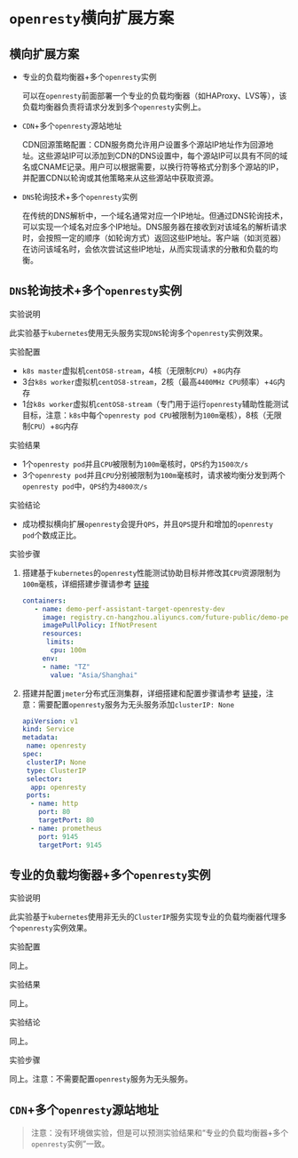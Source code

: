 # `openresty`横向扩展方案

## 横向扩展方案

- 专业的负载均衡器+多个`openresty`实例

  可以在`openresty`前面部署一个专业的负载均衡器（如HAProxy、LVS等），该负载均衡器负责将请求分发到多个`openresty`实例上。

- `CDN`+多个`openresty`源站地址

  CDN回源策略配置：CDN服务商允许用户设置多个源站IP地址作为回源地址。这些源站IP可以添加到CDN的DNS设置中，每个源站IP可以具有不同的域名或CNAME记录。用户可以根据需要，以换行符等格式分割多个源站的IP，并配置CDN以轮询或其他策略来从这些源站中获取资源。

- `DNS`轮询技术+多个`openresty`实例

  在传统的DNS解析中，一个域名通常对应一个IP地址。但通过DNS轮询技术，可以实现一个域名对应多个IP地址。DNS服务器在接收到对该域名的解析请求时，会按照一定的顺序（如轮询方式）返回这些IP地址。客户端（如浏览器）在访问该域名时，会依次尝试这些IP地址，从而实现请求的分散和负载的均衡。



## `DNS`轮询技术+多个`openresty`实例

实验说明

此实验基于`kubernetes`使用无头服务实现`DNS`轮询多个`openresty`实例效果。

实验配置

- `k8s master`虚拟机`centOS8-stream`，4核（无限制`CPU`）+`8G`内存
- 3台`k8s worker`虚拟机`centOS8-stream`，2核（最高`4400MHz CPU`频率）+`4G`内存
- 1台`k8s worker`虚拟机`centOS8-stream`（专门用于运行`openresty`辅助性能测试目标，注意：`k8s`中每个`openresty pod CPU`被限制为`100m`毫核），8核（无限制`CPU`）+`8G`内存

实验结果

- 1个`openresty pod`并且`CPU`被限制为`100m`毫核时，`QPS`约为`1500次/s`
- 3个`openresty pod`并且`CPU`分别被限制为`100m`毫核时，请求被均衡分发到两个`openresty pod`中，`QPS`约为`4800次/s`

实验结论

- 成功模拟横向扩展`openresty`会提升`QPS`，并且`QPS`提升和增加的`openresty pod`个数成正比。

实验步骤

1. 搭建基于`kubernetes`的`openresty`性能测试协助目标并修改其`CPU`资源限制为`100m`毫核，详细搭建步骤请参考 <a href="/性能测试/启动性能测试辅助目标.html#使用kubernetes启动" target="_blank">链接</a>

   ```yaml
   containers:
      - name: demo-perf-assistant-target-openresty-dev
        image: registry.cn-hangzhou.aliyuncs.com/future-public/demo-perf-assistant-target-openresty-dev
        imagePullPolicy: IfNotPresent
        resources:
         limits:
          cpu: 100m
        env:
        - name: "TZ"
          value: "Asia/Shanghai"
   ```

   

2. 搭建并配置`jmeter`分布式压测集群，详细搭建和配置步骤请参考 <a href="/jmeter/#基于kubernetes的jmeter分布式测试" target="_blank">链接</a>，注意：需要配置`openresty`服务为无头服务添加`clusterIP: None`

   ```yaml
   apiVersion: v1
   kind: Service
   metadata:
    name: openresty
   spec:
    clusterIP: None
    type: ClusterIP
    selector:
     app: openresty
    ports:
     - name: http
       port: 80
       targetPort: 80
     - name: prometheus
       port: 9145
       targetPort: 9145
   ```

   



## 专业的负载均衡器+多个`openresty`实例

实验说明

此实验基于`kubernetes`使用非无头的`ClusterIP`服务实现专业的负载均衡器代理多个`openresty`实例效果。

实验配置

同上。

实验结果

同上。

实验结论

同上。

实验步骤

同上。注意：不需要配置`openresty`服务为无头服务。



## `CDN`+多个`openresty`源站地址

>注意：没有环境做实验，但是可以预测实验结果和“专业的负载均衡器+多个`openresty`实例”一致。

